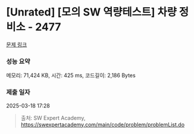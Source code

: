 # [Unrated] [모의 SW 역량테스트] 차량 정비소 - 2477 

[문제 링크](https://swexpertacademy.com/main/code/problem/problemDetail.do?contestProbId=AV6c6bgaIuoDFAXy) 

### 성능 요약

메모리: 71,424 KB, 시간: 425 ms, 코드길이: 2,186 Bytes

### 제출 일자

2025-03-18 17:28



> 출처: SW Expert Academy, https://swexpertacademy.com/main/code/problem/problemList.do
